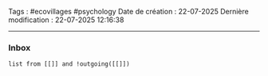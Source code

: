 Tags : #ecovillages #psychology
Date de création : 22-07-2025
Dernière modification : 22-07-2025 12:16:38

---
### Inbox
```dataview 
list from [[]] and !outgoing([[]]) 
```

